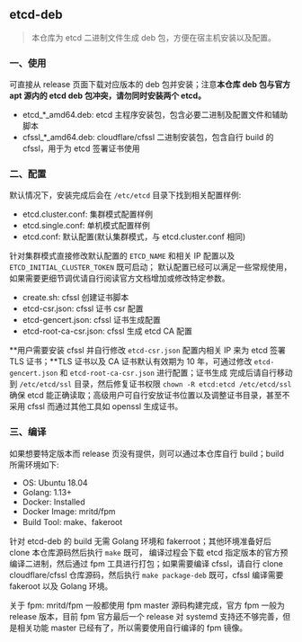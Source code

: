 ## etcd-deb

> 本仓库为 etcd 二进制文件生成 deb 包，方便在宿主机安装以及配置。

### 一、使用

可直接从 release 页面下载对应版本的 deb 包并安装；注意**本仓库 deb 包与官方 apt 源内的 etcd deb 包冲突，请勿同时安装两个 etcd。**

- etcd_*_amd64.deb: etcd 主程序安装包，包含必要二进制及配置文件和辅助脚本
- cfssl_*_amd64.deb: cloudflare/cfssl 二进制安装包，包含自行 build 的 cfssl，用于为 etcd 签署证书使用

### 二、配置

默认情况下，安装完成后会在 `/etc/etcd` 目录下找到相关配置样例:

- etcd.cluster.conf: 集群模式配置样例
- etcd.single.conf: 单机模式配置样例
- etcd.conf: 默认配置(默认集群模式，与 etcd.cluster.conf 相同)

针对集群模式直接修改默认配置的 `ETCD_NAME` 和相关 IP 配置以及 `ETCD_INITIAL_CLUSTER_TOKEN` 既可启动；
默认配置已经可以满足一些常规使用，如果需要更细节调优请自行阅读官方文档增加或修改特定参数。

- create.sh: cfssl 创建证书脚本
- etcd-csr.json: cfssl 证书 csr 配置
- etcd-gencert.json: cfssl 证书生成配置
- etcd-root-ca-csr.json: cfssl 生成 etcd CA 配置

**用户需要安装 cfssl 并自行修改 `etcd-csr.json` 配置内相关 IP 来为 etcd 签署 TLS 证书；**TLS 证书以及
CA 证书默认有效期为 10 年，可通过修改 `etcd-gencert.json` 和 `etcd-root-ca-csr.json` 进行配置；证书生成
完成后请自行移动到 `/etc/etcd/ssl` 目录，然后修复证书权限 `chown -R etcd:etcd /etc/etcd/ssl` 确保 etcd
能正确读取；高级用户可自行安放证书位置以及调整证书目录，甚至不采用 cfssl 而通过其他工具如 openssl 生成证书。

### 三、编译

如果想要特定版本而 release 页没有提供，则可以通过本仓库自行 build；build 所需环境如下:

- OS: Ubuntu 18.04
- Golang: 1.13+
- Docker: Installed
- Docker Image: mritd/fpm
- Build Tool: make、fakeroot

针对 etcd-deb 的 build 无需 Golang 环境和 fakerroot；其他环境准备好后 clone 本仓库源码然后执行 `make` 既可，
编译过程会下载 etcd 指定版本的官方预编译二进制，然后通过 fpm 工具进行打包；如果需要编译 cfssl，请自行 clone
cloudflare/cfssl 仓库源码，然后执行 `make package-deb` 既可，cfssl 编译需要 fakeroot 以及 Golang 环境。

关于 fpm: mritd/fpm 一般都使用 fpm master 源码构建完成，官方 fpm 一般为 release 版本，目前 fpm 官方最后一个
release 对 systemd 支持还不够完善，但是相关功能 master 已经有了，所以需要使用自行编译的 fpm 镜像。

